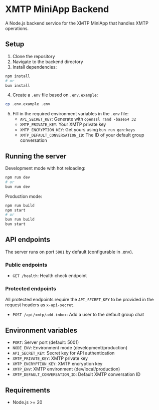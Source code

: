 # XMTP MiniApp Backend

A Node.js backend service for the XMTP MiniApp that handles XMTP operations.

## Setup

1. Clone the repository
2. Navigate to the backend directory
3. Install dependencies:

```bash
npm install
# or
bun install
```

4. Create a `.env` file based on `.env.example`:

```bash
cp .env.example .env
```

5. Fill in the required environment variables in the `.env` file:
   - `API_SECRET_KEY`: Generate with `openssl rand -base64 32`
   - `XMTP_PRIVATE_KEY`: Your XMTP private key
   - `XMTP_ENCRYPTION_KEY`: Get yours using `bun run gen:keys`
   - `XMTP_DEFAULT_CONVERSATION_ID`: The ID of your default group conversation

## Running the server

Development mode with hot reloading:

```bash
npm run dev
# or
bun run dev
```

Production mode:

```bash
npm run build
npm start
# or
bun run build
bun start
```

## API endpoints

The server runs on port `5001` by default (configurable in .env).

### Public endpoints

- `GET /health`: Health check endpoint

### Protected endpoints

All protected endpoints require the `API_SECRET_KEY` to be provided in the
request headers as `x-api-secret`.

- `POST /api/xmtp/add-inbox`: Add a user to the default group chat

## Environment variables

- `PORT`: Server port (default: 5001)
- `NODE_ENV`: Environment mode (development/production)
- `API_SECRET_KEY`: Secret key for API authentication
- `XMTP_PRIVATE_KEY`: XMTP private key
- `XMTP_ENCRYPTION_KEY`: XMTP encryption key
- `XMTP_ENV`: XMTP environment (dev/local/production)
- `XMTP_DEFAULT_CONVERSATION_ID`: Default XMTP conversation ID

## Requirements

- Node.js >= 20
